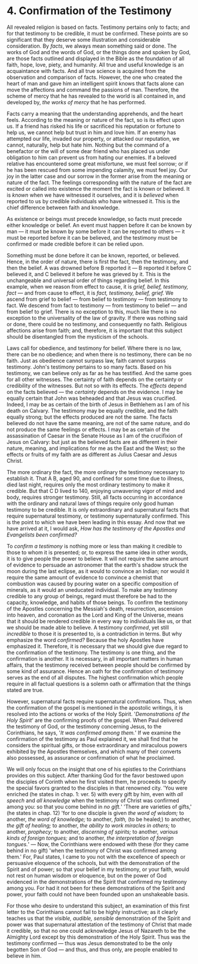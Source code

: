 # 4. Confirmation of the Testimony

All revealed religion is based on facts. Testimony pertains only to facts; and for that testimony to be credible, it must be confirmed. These points are so significant that they deserve some illustration and considerable consideration. By *facts*, we always mean something said or done. The works of God and the words of God, or the things done and spoken by God, are those facts outlined and displayed in the Bible as the foundation of all faith, hope, love, piety, and humanity. All true and useful knowledge is an acquaintance with facts. And all true science is acquired from the observation and comparison of facts. However, the one who created the heart of man and gave him an intelligent spirit knows that facts alone can move the affections and command the passions of man. Therefore, the scheme of mercy that he has revealed to the world is all contained in, and developed by, *the works of mercy* that he has performed.

Facts carry a meaning that the understanding apprehends, and the heart feels. According to the meaning or nature of the fact, so is its effect upon us. If a friend has risked his life or sacrificed his reputation or fortune to help us, we cannot help but trust in him and love him. If an enemy has attempted our life, invaded our property, or attacked our reputation, we cannot, naturally, help but hate him. Nothing but the command of a benefactor or the will of some dear friend who has placed us under obligation to him can prevent us from hating our enemies. If a beloved relative has encountered some great misfortune, we must feel sorrow; or if he has been rescued from some impending calamity, we must feel joy. Our joy in the latter case and our sorrow in the former arise from the meaning or nature of the fact. The feelings corresponding with the nature of the fact are excited or called into existence the moment the fact is known or believed. It is *known* when we have witnessed it ourselves, and it is *believed* when reported to us by credible individuals who have witnessed it. This is the chief difference between faith and knowledge.

As existence or beings must precede knowledge, so facts must precede either knowledge or belief. An event must happen before it can be known by man — it must be known by some before it can be reported to others — it must be reported before it can be believed, and the testimony must be confirmed or made credible before it can be relied upon.

Something must be done before it can be known, reported, or believed. Hence, in the order of nature, there is first the fact, then the testimony, and then the belief. A was drowned before B reported it — B reported it before C believed it, and C believed it before he was grieved by it. This is the unchangeable and universal order of things regarding belief. In this example, when we reason from effect to cause, it is *grief, belief, testimony, fact* — and from cause to effect, it is *fact, testimony, belief, grief.* We ascend from grief to belief — from belief to testimony — from testimony to fact. We descend from fact to testimony — from testimony to belief — and from belief to grief. There is no exception to this, much like there is no exception to the universality of the law of gravity. If there was nothing said or done, there could be no testimony, and consequently no faith. Religious affections arise from faith; and, therefore, it is important that this subject should be disentangled from the mysticism of the schools.

Laws call for obedience, and testimony for belief. Where there is no law, there can be no obedience; and when there is no testimony, there can be no faith. Just as obedience cannot surpass law, faith cannot surpass testimony. John's testimony pertains to so many facts. Based on his testimony, we can believe only as far as he has testified. And the same goes for all other witnesses. The certainty of faith depends on the certainty or credibility of the witnesses. But not so with its effects. The *effects* depend on the facts believed — the *certainty* depends on the evidence. I may be equally certain that John was beheaded and that Jesus was crucified. Indeed, I may be as certain of the birth of Jesus in Bethlehem as I am of his death on Calvary. The testimony may be equally credible, and the faith equally strong; but the effects produced are not the same. The facts believed do not have the same meaning, are not of the same nature, and do not produce the same feelings or effects. I may be as certain of the assassination of Caesar in the Senate House as I am of the crucifixion of Jesus on Calvary: but just as the believed facts are as different in their nature, meaning, and implications for me as the East and the West; so the effects or fruits of my faith are as different as Julius Caesar and Jesus Christ.

The more ordinary the fact, the more ordinary the testimony necessary to establish it. That A B, aged 90, and confined for some time due to illness, died last night, requires only the most ordinary testimony to make it credible. But that C D lived to 140, enjoying unwavering vigor of mind and body, requires stronger testimony. Still, all facts occurring in accordance with the ordinary and natural laws of things require only good human testimony to be credible. It is only extraordinary and supernatural facts that require supernatural testimony, or testimony supernaturally confirmed. This is the point to which we have been leading in this essay. And now that we have arrived at it, I would ask, *How has the testimony of the Apostles and Evangelists been confirmed?*

To *confirm a testimony* is nothing more or less than making it credible to those to whom it is presented; or, to express the same idea in other words, it is to give people the power to believe. It will not require the same amount of evidence to persuade an astronomer that the earth's shadow struck the moon during the last eclipse, as it would to convince an Indian; nor would it require the same amount of evidence to convince a chemist that combustion was caused by pouring water on a specific composition of minerals, as it would an uneducated individual. To make any testimony credible to any group of beings, regard must therefore be had to the capacity, knowledge, and habits of those beings. To confirm the testimony of the Apostles concerning the Messiah's death, resurrection, ascension into heaven, and coronation as the Lord and King of the Universe, means that it should be rendered credible in every way to individuals like us, or that we should be made able to believe. A testimony *confirmed*, yet still *incredible* to those it is presented to, is a contradiction in terms. But why emphasize the word *confirmed?* Because the holy Apostles have emphasized it. Therefore, it is necessary that we should give due regard to the confirmation of the testimony. The testimony is one thing, and the confirmation is another. It is necessary, in all important matters in human affairs, that the testimony received between people should be confirmed by some kind of assurance. Hence an oath for the confirmation of testimony serves as the end of all disputes. The highest confirmation which people require in all factual questions is a solemn oath or affirmation that the things stated are true.

However, supernatural facts require supernatural confirmations. Thus, when the confirmation of the gospel is mentioned in the apostolic writings, it is resolved into the actions or works of the Holy Spirit. '*Demonstrations of the Holy Spirit*' are the confirming proofs of the gospel. When Paul delivered the testimony of God, or the testimony concerning Jesus, to the Corinthians, he says, '*It was confirmed among them.*' If we examine the confirmation of the testimony as Paul explained it, we shall find that he considers the spiritual gifts, or those extraordinary and miraculous powers exhibited by the Apostles themselves, and which many of their converts also possessed, as assurance or confirmation of what he proclaimed.

We will only focus on the insight that one of his epistles to the Corinthians provides on this subject. After thanking God for the favor bestowed upon the disciples of Corinth when he first visited them, he proceeds to specify the special favors granted to the disciples in that renowned city. 'You were enriched (he states in chap. 1: ver. 5) with every gift by him, even with *all speech* and *all knowledge* when the testimony of Christ was confirmed among you: so that you come behind in *no gift.*' 'There are varieties of gifts,' (he states in chap. 12) 'for to one disciple is given *the word of wisdom;* to another, *the word of knowledge;* to another, *faith,* (to be healed;) to another, *the gift of healing;* to another, *the ability to work miracles in others;* to another, *prophecy;* to another, *discerning of spirits;* to another, *various kinds of foreign tongues;* and to another, *the interpretation of foreign tongues.*' — Now, the Corinthians were endowed with these (for they came behind in no gift) 'when the testimony of Christ was confirmed among them.' For, Paul states, I came to you not with the excellence of speech or persuasive eloquence of the schools, but with the demonstration of the Spirit and of power; so that your belief in my testimony, or your faith, would not rest on human wisdom or eloquence, but on the power of God evidenced in the demonstrations of the Spirit that confirmed my testimony among you. For had it not been for these demonstrations of the Spirit and power, your faith could not have been founded upon an unshakeable basis.

For those who desire to understand this subject, an examination of this first letter to the Corinthians cannot fail to be highly instructive; as it clearly teaches us that the *visible, audible, sensible* demonstration of the Spirit and power was that supernatural attestation of the testimony of Christ that made it credible, so that no one could acknowledge Jesus of Nazareth to be the Almighty Lord except by this demonstration of the Holy Spirit. Thus was the testimony confirmed — thus was Jesus demonstrated to be the only begotten Son of God — and thus, and thus only, are people enabled to believe in him.